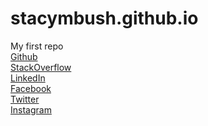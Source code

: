 # stacymbush.github.io
My first repo<br>
[Github](https://github.com/stacymbush)<br>
[StackOverflow](https://stackoverflow.com/users/11660170/stacy-bush)<br>
[LinkedIn](https://www.linkedin.com/in/stacy-bush-0b35332b/)<br>
[Facebook](https://www.facebook.com/stacysadlerbush)<br>
[Twitter](https://twitter.com/stacysadlerbush)<br>
[Instagram](https://www.instagram.com/stacysadlerbush/)<br>